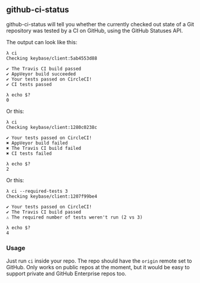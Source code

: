 ## github-ci-status

github-ci-status will tell you whether the currently checked out state of a
Git repository was tested by a CI on GitHub, using the GitHub Statuses API.

The output can look like this:
```
λ ci
Checking keybase/client:5ab4553d88

✔ The Travis CI build passed
✔ AppVeyor build succeeded
✔ Your tests passed on CircleCI!
✔ CI tests passed

λ echo $?
0
```
Or this:
```
λ ci
Checking keybase/client:1280c0238c

✔ Your tests passed on CircleCI!
✖ AppVeyor build failed
✖ The Travis CI build failed
✖ CI tests failed

λ echo $?
2
```
Or this:
```
λ ci --required-tests 3
Checking keybase/client:1207f99be4

✔ Your tests passed on CircleCI!
✔ The Travis CI build passed
⚠ The required number of tests weren't run (2 vs 3)

λ echo $?
4
```

### Usage

Just run `ci` inside your repo.  The repo should have the `origin` remote set to GitHub.  Only works on public repos
at the moment, but it would be easy to support private and GitHub Enterprise repos too.
